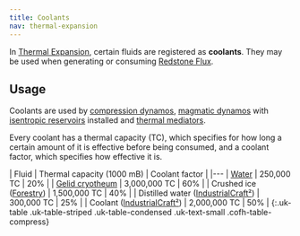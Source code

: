 ```yaml
---
title: Coolants
nav: thermal-expansion
---
```


In [Thermal Expansion](/docs/thermal-expansion/), certain fluids are registered
as **coolants**. They may be used when generating or consuming [Redstone
Flux](/docs/redstone-flux/).


Usage
-----

Coolants are used by [compression dynamos](/docs/compression-dynamo/), [magmatic
dynamos](/docs/magmatic-dynamos/) with [isentropic
reservoirs](/docs/augment-isentropic-reservoir/) installed and [thermal
mediators](/docs/thermal-mediator/).

Every coolant has a thermal capacity (TC), which specifies for how long a
certain amount of it is effective before being consumed, and a coolant factor,
which specifies how effective it is.

| Fluid | Thermal capacity (1000 mB) | Coolant factor |
|---
| [Water](https://minecraft.gamepedia.com/Water) | 250,000 TC | 20% |
| [Gelid cryotheum](/docs/gelid-cryotheum/) | 3,000,000 TC | 60% |
| Crushed ice ([Forestry](https://forestryforminecraft.info/)) | 1,500,000 TC | 40% |
| Distilled water ([IndustrialCraft²](https://www.industrial-craft.net/)) | 300,000 TC | 25% |
| Coolant ([IndustrialCraft²](https://www.industrial-craft.net/)) | 2,000,000 TC | 50% |
{:.uk-table .uk-table-striped .uk-table-condensed .uk-text-small .cofh-table-compress}
